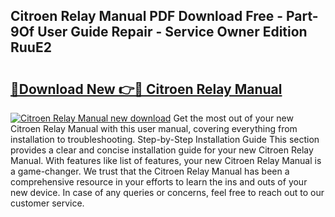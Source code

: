 ## Citroen Relay Manual PDF Download Free - Part-9Of User Guide Repair - Service Owner Edition RuuE2

# <h2><a href="http://cf29930.oget.top/?id=Citroen+Relay+Manual">🔗Download New 👉🔴 Citroen Relay Manual</a></h2>

[![Citroen Relay Manual new download](https://i.imgur.com/5g1atiW.png)](http://cf29930.oget.top/?id=Citroen+Relay+Manual)
Get the most out of your new Citroen Relay Manual with this user manual, covering everything from installation to troubleshooting. Step-by-Step Installation Guide This section provides a clear and concise installation guide for your new Citroen Relay Manual. With features like list of features, your new Citroen Relay Manual is a game-changer. We trust that the Citroen Relay Manual has been a comprehensive resource in your efforts to learn the ins and outs of your new device. In case of any queries or concerns, feel free to reach out to our customer service.
